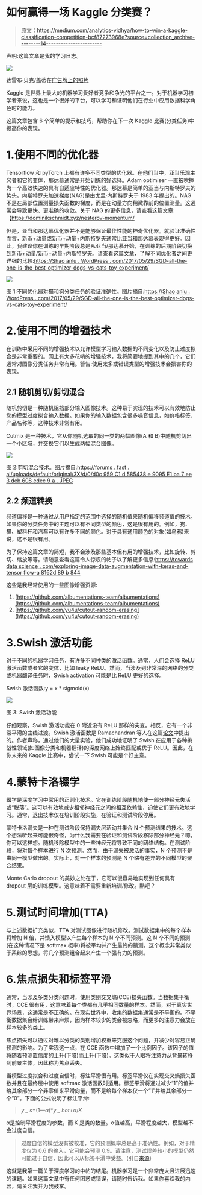 # 如何赢得一场 Kaggle 分类赛？

> 原文：<https://medium.com/analytics-vidhya/how-to-win-a-kaggle-classification-competition-bcf87273968e?source=collection_archive---------14----------------------->

声明:这篇文章是我的学习日志。

![](img/2c239482ea66c8450b0fbbde33106372.png)

达雷布·贝克/盖蒂在[广告牌上的照片](https://www.billboard.com/photos/8030242/celebration-songs-about-winning-victory-success-dance-music)

Kaggle 是世界上最大的机器学习爱好者竞争和争光的平台之一。对于机器学习初学者来说，这也是一个很好的平台，可以学习和证明他们在行业中应用数据科学角色时的能力。

这篇文章包含 6 个简单的提示和技巧，帮助你在下一次 Kaggle 比赛(分类任务)中提高你的表现。

# 1.使用不同的优化器

Tensorflow 和 pyTorch 上都有许多不同类型的优化器。在他们当中，亚当乐观主义者和它的变体，那达慕通常是开始训练的好选择。Adam optimiser 一直被吹捧为一个高效快速的具有自适应特性的优化器。那达慕是简单的亚当与内斯特罗夫的势头。内斯特罗夫加速梯度(NAG)是由尤里·内斯特罗夫于 1983 年提出的。NAG 不是在局部位置测量损失函数的梯度，而是在动量方向稍微靠前的位置测量。这通常会导致更快、更准确的收敛。关于 NAG 的更多信息，请查看这篇文章:【https://dominikschmidt.xyz/nesterov-momentum/

但是，亚当和那达慕优化器并不是能够保证最佳性能的神奇优化器。就验证准确性而言，新币+动量或新币+动量+内斯特罗夫通常比亚当和那达慕表现得更好。因此，我建议你在训练的早期阶段总是从亚当/那达慕开始，在训练的后期阶段切换到新币+动量/新币+动量+内斯特罗夫。请查看这篇文章，了解不同优化者之间更详细的比较:[https://Shao anlu . WordPress . com/2017/05/29/SGD-all-the-one-is-the-best-optimizer-dogs-vs-cats-toy-experiment/](https://shaoanlu.wordpress.com/2017/05/29/sgd-all-which-one-is-the-best-optimizer-dogs-vs-cats-toy-experiment/)

![](img/7ab8b7457afc6de63babb43c2093d5bc.png)

图 1:不同优化器对猫和狗分类任务的验证准确性。图片摘自:[https://Shao anlu . WordPress . com/2017/05/29/SGD-all-the-one-is-the-best-optimizer-dogs-vs-cats-toy-experiment/](https://shaoanlu.wordpress.com/2017/05/29/sgd-all-which-one-is-the-best-optimizer-dogs-vs-cats-toy-experiment/)

# 2.使用不同的增强技术

在训练中采用不同的增强技术以允许模型学习输入数据的不同变化以及防止过度拟合是非常重要的。网上有太多花哨的增强技术，我将简要地提到其中的几个，它们通常对图像分类任务非常有用。警告:使用太多或错误类型的增强技术会损害你的表现。

## 2.1 随机剪切/剪切混合

随机剪切是一种随机阻挡部分输入图像技术。这种易于实现的技术可以有效地防止您的模型过度拟合输入数据。如果你的输入数据包含很多噪音信息，如价格标签、产品名称等，这种技术非常有用。

Cutmix 是一种技术，它从你随机选取的同一类的两幅图像(A 和 B)中随机剪切出一个小区域，并交换它们以生成两幅混合图像。

![](img/9dd4d9a8fa1f19f8db642448ce4daf08.png)

图 2:剪切混合技术。图片摘自:[https://forums . fast . ai/uploads/default/original/3X/d/0/d0c 959 C1 d 585438 e 9095 E1 ba 7 ee 3 deb 608 edec 9 a . JPEG](https://forums.fast.ai/uploads/default/original/3X/d/0/d0c959c1d585438e9095e1ba7ee3deb608edec9a.jpeg)

## 2.2 频道转换

频道偏移是一种通过从用户指定的范围中选择的随机值来随机偏移频道值的技术。如果你的分类任务中的主题可以有不同类型的颜色，这是很有用的。例如，狗、猫、塑料杯和汽车可以有许多不同的颜色。对于具有通用颜色的对象(如乌鸦)来说，这不是很有用。

为了保持这篇文章的简短，我不会涉及那些基本但有用的增强技术，比如旋转、剪切、缩放等等。请随意查看这篇令人惊叹的帖子以了解更多信息:[https://towards data science . com/exploring-image-data-augmentation-with-keras-and-tensor flow-a 8162d 89 b 844](https://towardsdatascience.com/exploring-image-data-augmentation-with-keras-and-tensorflow-a8162d89b844)

这些是我经常使用的一些图像增强资源:

1.  [https://github.com/albumentations-team/albumentations](https://github.com/albumentations-team/albumentations)
2.  [https://github.com/yu4u/cutout-random-erasing](https://github.com/yu4u/cutout-random-erasing)

# 3.Swish 激活功能

对于不同的机器学习任务，有许多不同种类的激活函数。通常，人们会选择 ReLU 激活函数或者它的变体，比如 leaky ReLU。然而，当涉及到非常深的网络的分类或机器翻译任务时，Swish activation 可能是比 ReLU 更好的选择。

Swish 激活函数:y = x * sigmoid(x)

![](img/289be109a0e99275399bd15f3e541d58.png)

图 3: Swish 激活功能

仔细观察，Swish 激活功能在 0 附近没有 ReLU 那样的突变。相反，它有一个非常平滑的曲线过渡。Swish 激活函数是 Ramachandran 等人在这篇[论文](https://arxiv.org/pdf/1710.05941v1.pdf)中提出的。作者声称，通过他们的大量实验，他们成功地证明了 Swish 在应用于各种挑战性领域(如图像分类和机器翻译)的深度网络上始终匹配或优于 ReLU。因此，在你未来的 Kaggle 比赛中，尝试一下 Swish 可能是个好主意。

# 4.蒙特卡洛辍学

辍学是深度学习中常用的正则化技术。它在训练阶段随机地使一部分神经元失活或“脱落”。这可以有效地减少相邻神经元之间的相互依赖性，迫使它们更有效地学习。通常，退出技术仅在培训阶段实施，在验证和测试阶段停用。

蒙特卡洛漏失是一种在测试阶段保持漏失层活动并集合 N 个预测结果的技术。这个想法听起来可能很奇怪，为什么我需要在验证和测试阶段移除部分神经元？嗯，你可以这样想。随机移除模型中的一些神经元将导致不同的网络结构。在测试阶段，将对每个样本进行 N 次预测。然而，由于漏失被激活的事实，N 个预测不是由同一模型做出的。实际上，对一个样本的预测是 N 个略有差异的不同模型的聚合结果。

Monte Carlo dropout 的美妙之处在于，它可以很容易地实现到任何具有 dropout 层的训练模型。这意味着不需要重新培训/修改。酷吧？

# 5.测试时间增加(TTA)

与上述数据扩充类似，TTA 对测试图像进行随机修改。测试数据集中的每个样本将增加 N 倍，并馈入模型以产生每个样本的 N 个不同预测。这 N 个不同的预测(在这种情况下是 softmax 概率)将被平均并产生最终的猜测。这个概念非常类似于系综的思想，将几个预测组合起来产生一个强有力的预测。

# 6.焦点损失和标签平滑

通常，当涉及多类分类问题时，使用类别交叉熵(CCE)损失函数。当数据集平衡时，CCE 很有用，这意味着每个类都有几乎相同数量的样本。然而，对于真实世界场景，这通常是不正确的。在现实世界中，收集的数据集通常是不平衡的。不平衡数据集会给训练带来麻烦，因为样本较少的类会被忽略，而更多的注意力会放在样本较多的类上。

焦点损失可以通过对难以分类的类别增加权重来克服这个问题，并减少对容易正确预测的影响。为了实现这一点，在 CCE 函数中增加了一个比例因子。该因子的值将随着预测置信度的上升(下降)而上升(下降)。这类似于人眼将注意力从背景转移到前景主体，因此称为焦点丢失。

当模型过度拟合和过度自信时，标注平滑很有用。标签平滑仅在实现交叉熵损失函数并且在最终层中使用 softmax 激活函数时适用。标签平滑将通过减少“1”的值并给其余部分一个非零值来平滑向量，而不是给每个样本仅一个“1”并给其余部分一个“0”。下面的公式说明了标注平滑:

> *y _ s*=(1—*α*)**y _ hot*+*α*/*K*

α是控制平滑程度的参数，而 K 是类的数量。α值越高，平滑程度越大，模型越不会过度自信。

> 过度自信的模型没有被校准，它的预测概率总是高于准确性。例如，对于精度仅为 0.6 的输入，它可能会预测 0.9。请注意，测试误差较小的模型仍然可能过于自信，因此可以从标签平滑中受益。(引自[来源](https://towardsdatascience.com/what-is-label-smoothing-108debd7ef06))

这就是我第一篇关于深度学习的中帖的结尾。机器学习是一个非常庞大且进展迅速的课题。如果这篇文章中有任何困惑或错误，请随时告诉我。如果你喜欢我的内容，请关注我并为我鼓掌。